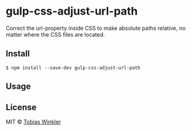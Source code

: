 # gulp-css-adjust-url-path

Correct the url-property inside CSS to make absolute paths relative, no matter where the CSS files are located.

## Install

```
$ npm install --save-dev gulp-css-adjust-url-path
```


## Usage


## License

MIT © [Tobias Winkler](http://tobiaswinkler.berlin)
